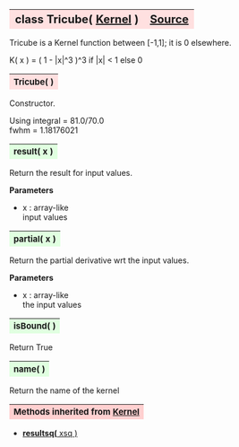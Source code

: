 ---
---
<br><br>

<a name="Tricube"></a>
<table><thead style="background-color:#FFE0E0; width:100%; font-size:20px"><tr><th style="text-align:left">
<strong>class Tricube(</strong> <a href="./Kernel.html">Kernel</a> )</th><th style="text-align:right"><a href=https://github.com/dokester/BayesicFitting/blob/master/BayesicFitting/source/kernels/Tricube.py target=_blank>Source</a></th></tr></thead></table>
<p>

Tricube is a Kernel function between [-1,1]; it is 0 elsewhere.

 K( x ) = ( 1 - |x|^3 )^3  if |x| < 1 else 0<br>


<a name="Tricube"></a>
<table><thead style="background-color:#FFE0E0; width:100%; font-size:15px"><tr><th style="text-align:left">
<strong>Tricube(</strong> ) 
</th></tr></thead></table>
<p>

Constructor.

Using
    integral = 81.0/70.0<br>
    fwhm = 1.18176021

<a name="result"></a>
<table><thead style="background-color:#E0FFE0; width:100%; font-size:15px"><tr><th style="text-align:left">
<strong>result(</strong> x )
</th></tr></thead></table>
<p>

Return the result for input values.

<b>Parameters</b>

* x  :  array-like<br>
    input values

<a name="partial"></a>
<table><thead style="background-color:#E0FFE0; width:100%; font-size:15px"><tr><th style="text-align:left">
<strong>partial(</strong> x )
</th></tr></thead></table>
<p>

Return the partial derivative wrt the input values.

<b>Parameters</b>

* x  :  array-like<br>
    the input values

<a name="isBound"></a>
<table><thead style="background-color:#E0FFE0; width:100%; font-size:15px"><tr><th style="text-align:left">
<strong>isBound(</strong> )
</th></tr></thead></table>
<p>
Return True 

<a name="name"></a>
<table><thead style="background-color:#E0FFE0; width:100%; font-size:15px"><tr><th style="text-align:left">
<strong>name(</strong> )
</th></tr></thead></table>
<p>
Return the name of the kernel 

<table><thead style="background-color:#FFD0D0; width:100%; font-size:15px"><tr><th style="text-align:left">
<strong>Methods inherited from</strong> <a href="./Kernel.html">Kernel</a></th></tr></thead></table>


* [<strong>resultsq(</strong> xsq )](./Kernel.md#resultsq)

